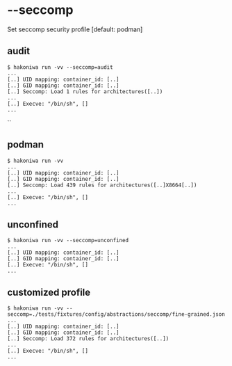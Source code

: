 # --seccomp

Set seccomp security profile [default: podman]

## audit

```console
$ hakoniwa run -vv --seccomp=audit
...
[..] UID mapping: container_id: [..]
[..] GID mapping: container_id: [..]
[..] Seccomp: Load 1 rules for architectures([..])
...
[..] Execve: "/bin/sh", []
...
```

``

## podman

```console
$ hakoniwa run -vv
...
[..] UID mapping: container_id: [..]
[..] GID mapping: container_id: [..]
[..] Seccomp: Load 439 rules for architectures([..]X8664[..])
...
[..] Execve: "/bin/sh", []
...
```

## unconfined

```console
$ hakoniwa run -vv --seccomp=unconfined
...
[..] UID mapping: container_id: [..]
[..] GID mapping: container_id: [..]
[..] Execve: "/bin/sh", []
...
```

## customized profile

```console
$ hakoniwa run -vv --seccomp=./tests/fixtures/config/abstractions/seccomp/fine-grained.json
...
[..] UID mapping: container_id: [..]
[..] GID mapping: container_id: [..]
[..] Seccomp: Load 372 rules for architectures([..])
...
[..] Execve: "/bin/sh", []
...
```
